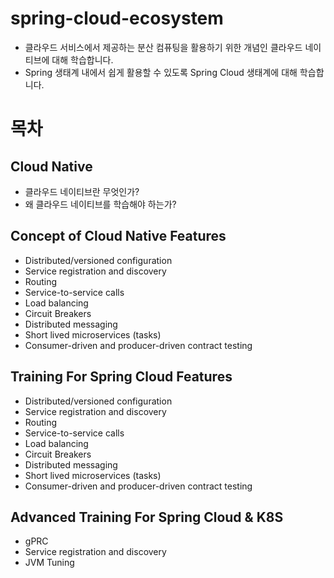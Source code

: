 # spring-cloud-ecosystem
- 클라우드 서비스에서 제공하는 분산 컴퓨팅을 활용하기 위한 개념인 클라우드 네이티브에 대해 학습합니다.  
- Spring 생태계 내에서 쉽게 활용할 수 있도록 Spring Cloud 생태계에 대해 학습합니다.

# 목차
## Cloud Native
- 클라우드 네이티브란 무엇인가?
- 왜 클라우드 네이티브를 학습해야 하는가?

## Concept of Cloud Native Features
- Distributed/versioned configuration
- Service registration and discovery
- Routing
- Service-to-service calls
- Load balancing
- Circuit Breakers
- Distributed messaging
- Short lived microservices (tasks)
- Consumer-driven and producer-driven contract testing

## Training For Spring Cloud Features
- Distributed/versioned configuration
- Service registration and discovery
- Routing
- Service-to-service calls
- Load balancing
- Circuit Breakers
- Distributed messaging
- Short lived microservices (tasks)
- Consumer-driven and producer-driven contract testing

## Advanced Training For Spring Cloud & K8S
- gPRC
- Service registration and discovery
- JVM Tuning
